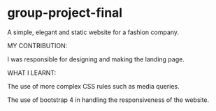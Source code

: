 # group-project-final
A simple, elegant and static website for a fashion company. 

MY CONTRIBUTION:


I was responsible for designing and making the landing page.

WHAT I LEARNT:


The use of more complex CSS rules such as media queries. 


The use of bootstrap 4 in handling the responsiveness of the website.
